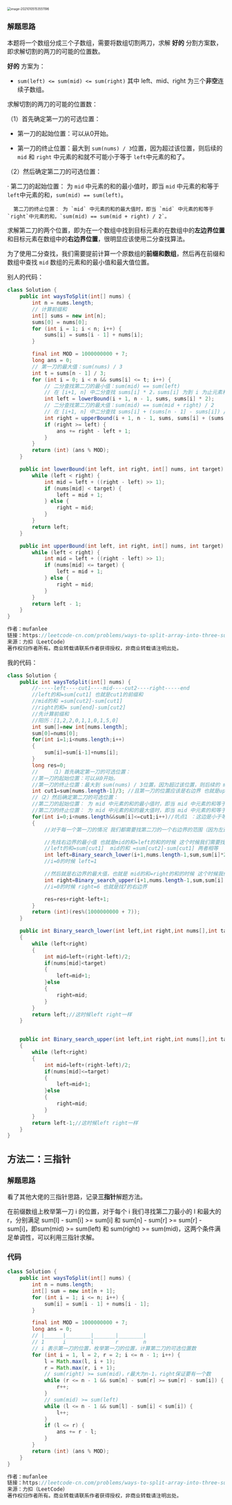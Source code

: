 <img src="1712. 将数组分成三个子数组的方案数.assets/image-20210105153551196.png" alt="image-20210105153551196" style="zoom:50%;" />

### 解题思路

本题将一个数组分成三个子数组，需要将数组切割两刀，求解 **好的** 分割方案数，即求解切割的两刀的可能的位置数。

**好的** 方案为：

- `sum(left) <= sum(mid) <= sum(right)` 其中 left、mid、right 为三个**非空**连续子数组。

求解切割的两刀的可能的位置数：

（1）首先确定第一刀的可选位置：

- 第一刀的起始位置：可以从0开始。

- 第一刀的终止位置：最大到 `sum(nums) / 3`位置，因为超过该位置，则后续的 `mid` 和 `right` 中元素的和就不可能小于等于 `left`中元素的和了。

（2）然后确定第二刀的可选位置：

·		第二刀的起始位置： 为 `mid` 中元素的和的最小值时，即当 `mid` 中元素的和等于 `left`中元素的和，`sum(mid) == sum(left)`。

   	  第二刀的终止位置： 为 `mid` 中元素的和的最大值时，即当 `mid` 中元素的和等于 `right`中元素的和，`sum(mid) == sum(mid + right) / 2`。

求解第二刀的两个位置，即为在一个数组中找到目标元素的在数组中的**左边界位置**和目标元素在数组中的**右边界位置**，很明显应该使用二分查找算法。

为了使用二分查找，我们需要提前计算一个原数组的**前缀和数组**，然后再在前缀和数组中查找 `mid` 数组的元素和的最小值和最大值位置。

别人的代码：

```java
class Solution {
    public int waysToSplit(int[] nums) {
        int n = nums.length;
        // 计算前缀和
        int[] sums = new int[n];
        sums[0] = nums[0];
        for (int i = 1; i < n; i++) {
            sums[i] = sums[i - 1] + nums[i];
        }

        final int MOD = 1000000000 + 7;
        long ans = 0;
        // 第一刀的最大值：sum(nums) / 3
        int t = sums[n - 1] / 3;
        for (int i = 0; i < n && sums[i] <= t; i++) {
            // 二分查找第二刀的最小值：sum(mid) == sum(left)
            // 在 [i+1, n] 中二分查找 sums[i] * 2，sums[i] 为到 i 为止元素和，因为是前缀数组，因而应该查找 sum(left) + sum(mid)
            int left = lowerBound(i + 1, n - 1, sums, sums[i] * 2);
            // 二分查找第二刀的最大值：sum(mid) == sum(mid + right) / 2
            // 在 [i+1, n] 中二分查找 sums[i] + (sums[n - 1] - sums[i]) / 2)，因为是前缀数组，因而应该查找 sum(left) + sum(mid + right) / 2
            int right = upperBound(i + 1, n - 1, sums, sums[i] + (sums[n - 1] - sums[i]) / 2);
            if (right >= left) {
                ans += right - left + 1;
            }
        }
        return (int) (ans % MOD);
    }

    public int lowerBound(int left, int right, int[] nums, int target) {
        while (left < right) {
            int mid = left + ((right - left) >> 1);
            if (nums[mid] < target) {
                left = mid + 1;
            } else {
                right = mid;
            }
        }
        return left;
    }

    public int upperBound(int left, int right, int[] nums, int target) {
        while (left < right) {
            int mid = left + ((right - left) >> 1);
            if (nums[mid] <= target) {
                left = mid + 1;
            } else {
                right = mid;
            }
        }
        return left - 1;
    }
}

作者：mufanlee
链接：https://leetcode-cn.com/problems/ways-to-split-array-into-three-subarrays/solution/5643-jiang-shu-zu-fen-cheng-san-ge-zi-sh-fmep/
来源：力扣（LeetCode）
著作权归作者所有。商业转载请联系作者获得授权，非商业转载请注明出处。
```

我的代码：

```java
class Solution {
    public int waysToSplit(int[] nums) {
        //-----left----cut1----mid----cut2----right-----end
        //left的和=sum[cut1] 也就是cut1的前缀和
        //mid的和 =sum[cut2]-sum[cut1]
        //right的和= sum[end]-sum[cut2]
        //先计算前缀和
        //阳历：[1,2,2,0,1,1,0,1,5,0]
        int sum[]=new int[nums.length];
        sum[0]=nums[0];
        for(int i=1;i<nums.length;i++)
        {
            sum[i]=sum[i-1]+nums[i];
        }
        long res=0;
        //    （1）首先确定第一刀的可选位置：
        //第一刀的起始位置：可以从0开始。
        //第一刀的终止位置：最大到 sum(nums) / 3位置，因为超过该位置，则后续的 mid 和 right 中元素的和就不可能小于等于 left中元素的和了。
        int cut1=sum[nums.length-1]/3; //且第一刀的位置应该是右边界 也就是upper
        //（2）然后确定第二刀的可选位置：
        //第二刀的起始位置： 为 mid 中元素的和的最小值时，即当 mid 中元素的和等于 left中元素的和，sum(mid) == sum(left)。
        //第二刀的终止位置： 为 mid 中元素的和的最大值时，即当 mid 中元素的和等于 right中元素的和，sum(mid) == sum(mid + right) / 2。
        for(int i=0;i<nums.length&&sum[i]<=cut1;i++)//坑点1 ：这边是小于等于cut1
        {
            //对于每一个第一刀的情况 我们都需要找第二刀的一个右边界的范围（因为左边界就是第一刀的位置）

            //先找右边界的最小值 也就是mid的和=left的和的时候 这个时候我们需要找的是第一个大于等于cut1 的位置
            //left的和=sum[cut1]  mid的和 =sum[cut2]-sum[cut1] 两者相等  sum[cut2]=2sum[i]
            int left=Binary_search_lower(i+1,nums.length-1,sum,sum[i]*2);
            //i=0的时候 left=1

            //然后就是右边界的最大值，也就是 mid的和=right的和的时候 这个时候我们要找到的是第一个大于mid的位置 右边界
            int right=Binary_search_upper(i+1,nums.length-1,sum,sum[i] + (sum[nums.length - 1] - sum[i]) / 2);
            //i=0的时候 right=6 也就是找7的右边界

            res=res+right-left+1;
        }
        return (int)(res%(1000000000 + 7));
    }

    public int Binary_search_lower(int left,int right,int nums[],int target)//返回第一个大于等于它的数(左边界)
    {
        while (left<right)
        {
            int mid=left+(right-left)/2;
            if(nums[mid]<target)
            {
                left=mid+1;
            }else
            {
                right=mid;
            }
        }
        return left;//这时候left right一样
    }


    public int Binary_search_upper(int left,int right,int nums[],int target)//返回第一个大于它的数的前一个位置(右边界)
    {
        while (left<right)
        {
            int mid=left+(right-left)/2;
            if(nums[mid]<=target)
            {
                left=mid+1;
            }else
            {
                right=mid;
            }
        }
        return left-1;//这时候left right一样
    }
}
```

## 方法二：三指针

### 解题思路

看了其他大佬的三指针思路，记录**三指针**解题方法。

在前缀数组上枚举第一刀 i 的位置，对于每个 i 我们寻找第二刀最小的 l 和最大的 r，分别满足 sum[l] - sum[i] >= sum[i] 和 sum[n] - sum[r] >= sum[r] - sum[i]，即sum(mid) >= sum(left) 和 sum(right) >= sum(mid)，这两个条件满足单调性，可以利用三指针求解。

### 代码

```java
class Solution {
    public int waysToSplit(int[] nums) {
        int n = nums.length;
        int[] sum = new int[n + 1];
        for (int i = 1; i <= n; i++) {
            sum[i] = sum[i - 1] + nums[i - 1];
        }

        final int MOD = 1000000000 + 7;
        long ans = 0;
        // |______|________|_______|________|
        // 1      i        l       r        n
        // i 表示第一刀的位置，枚举第一刀的位置，计算第二刀的可选位置数
        for (int i = 1, l = 2, r = 2; i <= n - 1; i++) {
            l = Math.max(l, i + 1);
            r = Math.max(r, i + 1);
            // sum(right) >= sum(mid)，r最大为n-1，right保证要有一个数
            while (r <= n - 1 && sum[n] - sum[r] >= sum[r] - sum[i]) {
                r++;
            }
            // sum(mid) >= sum(left)
            while (l <= n - 1 && sum[l] - sum[i] < sum[i]) {
                l++;
            }
            if (l <= r) {
                ans += r - l;
            }
        }
        return (int) (ans % MOD);
    }
}

作者：mufanlee
链接：https://leetcode-cn.com/problems/ways-to-split-array-into-three-subarrays/solution/5643-jiang-shu-zu-fen-cheng-san-ge-zi-sh-fmep/
来源：力扣（LeetCode）
著作权归作者所有。商业转载请联系作者获得授权，非商业转载请注明出处。
```

